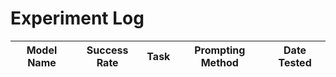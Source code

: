 # Experiment Log

| Model Name | Success Rate | Task | Prompting Method | Date Tested |
|------------|-------------|------|-----------------|-------------|